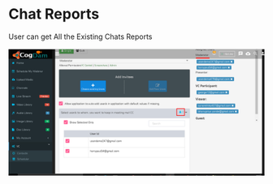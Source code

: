 # Chat Reports

User can get All the Existing Chats Reports 

![](../.gitbook/assets/image%20%28170%29.png)





